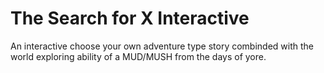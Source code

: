 # The Search for X Interactive

An interactive choose your own adventure type story combinded with the world exploring ability of a MUD/MUSH from the days of yore.




